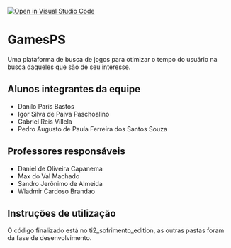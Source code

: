 [![Open in Visual Studio Code](https://classroom.github.com/assets/open-in-vscode-718a45dd9cf7e7f842a935f5ebbe5719a5e09af4491e668f4dbf3b35d5cca122.svg)](https://classroom.github.com/online_ide?assignment_repo_id=10814436&assignment_repo_type=AssignmentRepo)
# GamesPS
Uma plataforma de busca de jogos para otimizar o tempo do usuário na busca daqueles que são de seu interesse. 

## Alunos integrantes da equipe

* Danilo Paris Bastos
* Igor Silva de Paiva Paschoalino
* Gabriel Reis Villela
* Pedro Augusto de Paula Ferreira dos Santos Souza

## Professores responsáveis

* Daniel de Oliveira Capanema
* Max do Val Machado
* Sandro Jerônimo de Almeida
* Wladmir Cardoso Brandao


## Instruções de utilização

O código finalizado está no ti2_sofrimento_edition, as outras pastas foram da fase de desenvolvimento.
